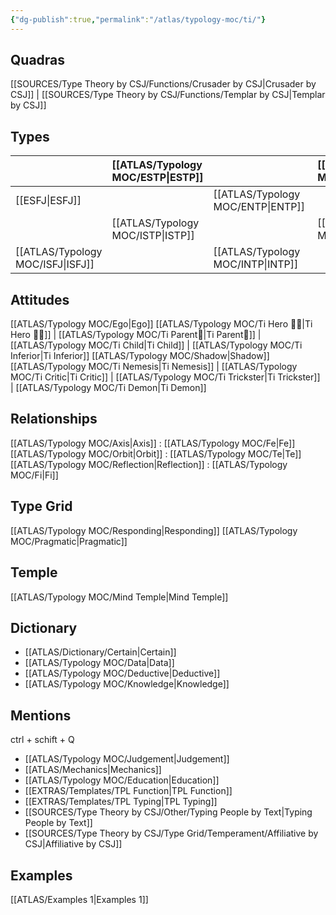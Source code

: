 ```yaml
---
{"dg-publish":true,"permalink":"/atlas/typology-moc/ti/"}
---
```



## Quadras
[[SOURCES/Type Theory by CSJ/Functions/Crusader by CSJ\|Crusader by CSJ]] | [[SOURCES/Type Theory by CSJ/Functions/Templar by CSJ\|Templar by CSJ]] 

## Types 

| |  [[ATLAS/Typology MOC/ESTP\|ESTP]]  |  | [[ATLAS/Typology MOC/ENFJ\|ENFJ]]&nbsp; |
|:---------------|:-----------|:---------------|:---------------|
| [[ESFJ\|ESFJ]]       | | [[ATLAS/Typology MOC/ENTP\|ENTP]]&nbsp; | |
| |  [[ATLAS/Typology MOC/ISTP\|ISTP]]  |  | [[ATLAS/Typology MOC/INFJ\|INFJ]]       |
| [[ATLAS/Typology MOC/ISFJ\|ISFJ]]&nbsp; | |  [[ATLAS/Typology MOC/INTP\|INTP]]      |  |  

## Attitudes
[[ATLAS/Typology MOC/Ego\|Ego]]
[[ATLAS/Typology MOC/Ti Hero 🦸‍♂️\|Ti Hero 🦸‍♂️]] | [[ATLAS/Typology MOC/Ti Parent👨\|Ti Parent👨]] | [[ATLAS/Typology MOC/Ti Child\|Ti Child]] | [[ATLAS/Typology MOC/Ti Inferior\|Ti Inferior]]
[[ATLAS/Typology MOC/Shadow\|Shadow]] 
[[ATLAS/Typology MOC/Ti Nemesis\|Ti Nemesis]] | [[ATLAS/Typology MOC/Ti Critic\|Ti Critic]] | [[ATLAS/Typology MOC/Ti Trickster\|Ti Trickster]] | [[ATLAS/Typology MOC/Ti Demon\|Ti Demon]]

## Relationships 
[[ATLAS/Typology MOC/Axis\|Axis]] :  [[ATLAS/Typology MOC/Fe\|Fe]] 
[[ATLAS/Typology MOC/Orbit\|Orbit]] : [[ATLAS/Typology MOC/Te\|Te]]
[[ATLAS/Typology MOC/Reflection\|Reflection]]  :  [[ATLAS/Typology MOC/Fi\|Fi]]

## Type Grid 
[[ATLAS/Typology MOC/Responding\|Responding]]
[[ATLAS/Typology MOC/Pragmatic\|Pragmatic]]

## Temple 
[[ATLAS/Typology MOC/Mind Temple\|Mind Temple]]

## Dictionary
- [[ATLAS/Dictionary/Certain\|Certain]]
- [[ATLAS/Typology MOC/Data\|Data]]
- [[ATLAS/Typology MOC/Deductive\|Deductive]]
- [[ATLAS/Typology MOC/Knowledge\|Knowledge]]

## Mentions 
ctrl + schift + Q
- [[ATLAS/Typology MOC/Judgement\|Judgement]]
- [[ATLAS/Mechanics\|Mechanics]]
- [[ATLAS/Typology MOC/Education\|Education]]
- [[EXTRAS/Templates/TPL Function\|TPL Function]]
- [[EXTRAS/Templates/TPL Typing\|TPL Typing]]
- [[SOURCES/Type Theory by CSJ/Other/Typing People by Text\|Typing People by Text]]
- [[SOURCES/Type Theory by CSJ/Type Grid/Temperament/Affiliative by CSJ\|Affiliative by CSJ]]

## Examples 
[[ATLAS/Examples 1\|Examples 1]] 

